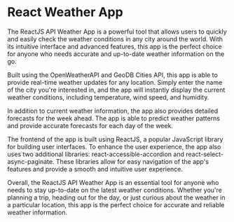 # React Weather App

The ReactJS API Weather App is a powerful tool that allows users to quickly and easily check the weather conditions in any city around the world. With its intuitive interface and advanced features, this app is the perfect choice for anyone who needs accurate and up-to-date weather information on the go.

Built using the OpenWeatherAPI and GeoDB Cities API, this app is able to provide real-time weather updates for any location. Simply enter the name of the city you're interested in, and the app will instantly display the current weather conditions, including temperature, wind speed, and humidity.

In addition to current weather information, the app also provides detailed forecasts for the week ahead. The app is able to predict weather patterns and provide accurate forecasts for each day of the week.

The frontend of the app is built using ReactJS, a popular JavaScript library for building user interfaces. To enhance the user experience, the app also uses two additional libraries: react-accessible-accordion and react-select-async-paginate. These libraries allow for easy navigation of the app's features and provide a smooth and intuitive user experience.

Overall, the ReactJS API Weather App is an essential tool for anyone who needs to stay up-to-date on the latest weather conditions. Whether you're planning a trip, heading out for the day, or just curious about the weather in a particular location, this app is the perfect choice for accurate and reliable weather information.